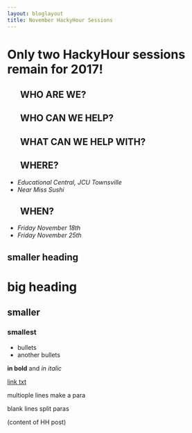 ```yaml
---
layout: bloglayout
title: November HackyHour Sessions
---
```


Only two HackyHour sessions remain for 2017!
============================================

&nbsp;&nbsp;&nbsp;&nbsp;&nbsp;&nbsp;WHO ARE WE?
-----------------------------

&nbsp;&nbsp;&nbsp;&nbsp;&nbsp;&nbsp;WHO CAN WE HELP?
----------------

&nbsp;&nbsp;&nbsp;&nbsp;&nbsp;&nbsp;WHAT CAN WE HELP WITH?
----------------------

&nbsp;&nbsp;&nbsp;&nbsp;&nbsp;&nbsp;WHERE?
------

- *Educational Central, JCU Townsville*
- *Near Miss Sushi*

&nbsp;&nbsp;&nbsp;&nbsp;&nbsp;&nbsp;WHEN?
-----

- *Friday November 18th*
- *Friday November 25th*



smaller heading
---------------

# big heading

## smaller

### smallest

- bullets
- another bullets

**in bold** and *in italic*

[link txt](google.com)

multiople
lines
make a para

blank lines split paras

(content of HH post)
